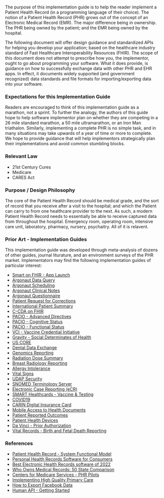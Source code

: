The purpose of this implementation guide is to help the reader implement a Patient Health Record (in a programming language of their choice).  The notion of a Patient Health Record (PHR) grows out of the concept of an Electronic Medical Record (EMR).  The major difference being in ownership.  The PHR being owned by the patient; and the EMR being owned by the hospital.

The following document will offer design guidance and standardized APIs for helping you develop your application; based on the healthcare industry standard of Fast Healthcare Interoperability Resources (FHIR).  The scope of this document does not attempt to prescribe how you, the implementor, ought to go about programming your software.  What it does provide, is guidance on how to successfully exchange data with other PHR and EHR apps.  In effect, it documents widely supported (and government recognized) data standards and file formats for importing/exporting data into your software.

### Expectations for this Implementation Guide

Readers are encouraged to think of this implementation guide as a marathon, not a sprint.  To further the analogy, the authors of this guide hope to help software implementor plan on whether they are competing in a 26 mile standard marathon, a 50 mile ultramarathon, or an Iron Man triathalon.  Similarly, implementing a complete PHR is no simple task, and in many situations may take upwards of a year of time or more to complete.  We hope to provide guidance that will help implementors strategically plan their implementations and avoid common stumbling blocks.

### Relevant Law

- 21st Century Cures
- Medicare 
- CARES Act

### Purpose / Design Philosophy

The core of the Patient Health Record should be medical grade, and the sort of record that you receive after a visit to the hospital; and which the Patient can carry to from one healthcare provider to the next.  As such, a modern Patient Health Record needs to essentially be able to receive captured data from throughout the hospital.  Emergency room, operating room, intensive care unit, laboratory, pharmacy, nursery, psychaitry.  All of it is relavent.  


### Prior Art - Implementation Guides   

This implementation guide was developed through meta-analysis of dozens of other guides, journal liturature, and an environment surveys of the PHR market.  Implementators may find the following implementation guides of particular interest:  

- [Smart on FHIR - App Launch](https://hl7.org/fhir/smart-app-launch/)      
- [Argonaut Data Query](http://www.fhir.org/guides/argonaut/r2/)      
- [Argonaut Scheduling](http://fhir.org/guides/argonaut/scheduling/)  
- [Argonaut Clinical Notes](http://fhir.org/guides/argonaut/clinicalnotes/) 
- [Argonaut Questionnaire](http://fhir.org/guides/argonaut/questionnaire/)  
- [Patient Request for Corrections](https://build.fhir.org/ig/HL7/fhir-patient-correction/)   
- [International Patient Summary](http://hl7.org/fhir/uv/ips/)  
- [C-CDA on FHIR](http://hl7.org/fhir/us/ccda/)  
- [PACIO - Advanced Directives](https://build.fhir.org/ig/HL7/fhir-pacio-adi/)  
- [PACIO - Cognitive Status](https://build.fhir.org/ig/HL7/fhir-pacio-cognitive-status/)        
- [PACIO - Functional Status](https://build.fhir.org/ig/HL7/fhir-pacio-functional-status/)
- [VCI - Vaccine Credential Initiative](https://build.fhir.org/ig/HL7/fhir-shc-vaccination-ig/)    
- [Gravity - Social Determinates of Health](https://build.fhir.org/ig/HL7/fhir-sdoh-clinicalcare/)       
- [US CORE](https://www.hl7.org/fhir/us/core/)    
- [Dental Data Exchange](https://build.fhir.org/ig/HL7/dental-data-exchange/)  
- [Genomics Reporting](https://build.fhir.org/ig/HL7/genomics-reporting/artifacts.html)  
- [Radiation Dose Summary](https://build.fhir.org/ig/HL7/fhir-radiation-dose-summary-ig/)  
- [Breast Radiology Reporting](https://build.fhir.org/ig/HL7/fhir-breast-radiology-ig/)  
- [Allergy Intolerance](https://build.fhir.org/ig/hl7ch/ch-allergyintolerance/document.html)  
- [Vital Signs](https://build.fhir.org/ig/HL7/cimi-vital-signs/)  
- [UDAP Security](https://build.fhir.org/ig/HL7/fhir-udap-security-ig/)  
- [SNOMED Terminology Server](https://build.fhir.org/ig/IHTSDO/snomed-ig/)  
- [Electronic Case Reporting (eCR)](https://build.fhir.org/ig/HL7/case-reporting/the_specification.html)  
- [SMART Healthcards - Vaccine & Testing](https://build.fhir.org/ig/HL7/fhir-shc-vaccination-ig/index.html)  
- [COVID19](https://build.fhir.org/ig/aih-uth/mycovid/artifacts.html)  
- [CARIN Digital Insurance Card](https://build.fhir.org/ig/HL7/carin-digital-insurance-card/)  
- [Mobile Access to Health Documents](https://profiles.ihe.net/ITI/MHD/)  
- [Patient Reported Outcomes](http://hl7.org/fhir/us/patient-reported-outcomes/2019May/index.html)  
- [Patient Health Devices](http://hl7.org/fhir/uv/phd/2019May/)    
- [Da Vinci - Prior Authorization](http://hl7.org/fhir/us/davinci-pas/)  
- [Vital Records -  Birth and Fetal Death Reporting](http://hl7.org/fhir/us/bfdr/artifacts.html)  



### References  

- [Patient Health Record - System Functional Model](https://www.hl7.org/implement/standards/product_brief.cfm?product_id=88)  
- [Personal Health Records Software for Consumers](https://www.medicalrecords.com/personal-health-records)    
- [Best Electronic Health Records software of 2022](https://www.techradar.com/best/best-electronic-health-record-ehr-software)  
- [Who Owns Medical Records: 50 State Comparison](http://www.healthinfolaw.org/comparative-analysis/who-owns-medical-records-50-state-comparison)  
- [Centers for Medicare Services - PHR Pilots](https://www.cms.gov/Medicare/E-Health/PerHealthRecords/PHR_Pilots)  
- [Implementing High Quality Primary Care](https://www.nationalacademies.org/our-work/implementing-high-quality-primary-care)  
- [How to Export Facebook Data](https://blog.coupler.io/how-to-export-facebook-data/)
- [Human API - Getting Started](https://reference.humanapi.co/reference/getting-started)